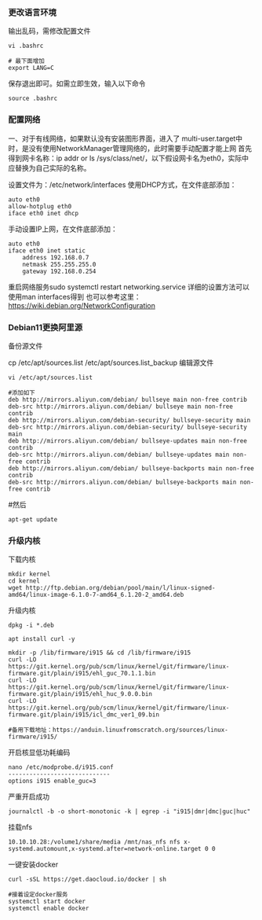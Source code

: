 ### 更改语言环境

输出乱码，需修改配置文件

```
vi .bashrc

# 最下面增加
export LANG=C
```

保存退出即可。如需立即生效，输入以下命令

```
source .bashrc
```



### 配置网络

一、对于有线网络，如果默认没有安装图形界面，进入了 multi-user.target中时，是没有使用NetworkManager管理网络的，此时需要手动配置才能上网
首先得到网卡名称：ip addr or ls /sys/class/net/，以下假设网卡名为eth0，实际中应替换为自己实际的名称。

设置文件为：/etc/network/interfaces
使用DHCP方式，在文件底部添加：

```
auto eth0
allow-hotplug eth0
iface eth0 inet dhcp
```


手动设置IP上网，在文件底部添加：

```
auto eth0
iface eth0 inet static
    address 192.168.0.7
    netmask 255.255.255.0
    gateway 192.168.0.254
```

重启网络服务sudo systemctl restart networking.service
详细的设置方法可以使用man interfaces得到
也可以参考这里：https://wiki.debian.org/NetworkConfiguration



### Debian11更换阿里源

备份源文件

cp /etc/apt/sources.list /etc/apt/sources.list_backup
编辑源文件

```
vi /etc/apt/sources.list 

#添加如下
deb http://mirrors.aliyun.com/debian/ bullseye main non-free contrib
deb-src http://mirrors.aliyun.com/debian/ bullseye main non-free contrib
deb http://mirrors.aliyun.com/debian-security/ bullseye-security main
deb-src http://mirrors.aliyun.com/debian-security/ bullseye-security main
deb http://mirrors.aliyun.com/debian/ bullseye-updates main non-free contrib
deb-src http://mirrors.aliyun.com/debian/ bullseye-updates main non-free contrib
deb http://mirrors.aliyun.com/debian/ bullseye-backports main non-free contrib
deb-src http://mirrors.aliyun.com/debian/ bullseye-backports main non-free contrib
```

#然后

```
apt-get update
```



### 升级内核

下载内核

```
mkdir kernel
cd kernel
wget http://ftp.debian.org/debian/pool/main/l/linux-signed-amd64/linux-image-6.1.0-7-amd64_6.1.20-2_amd64.deb
```

升级内核

```
dpkg -i *.deb
```



```
apt install curl -y

mkdir -p /lib/firmware/i915 && cd /lib/firmware/i915
curl -LO https://git.kernel.org/pub/scm/linux/kernel/git/firmware/linux-firmware.git/plain/i915/ehl_guc_70.1.1.bin
curl -LO https://git.kernel.org/pub/scm/linux/kernel/git/firmware/linux-firmware.git/plain/i915/ehl_huc_9.0.0.bin
curl -LO https://git.kernel.org/pub/scm/linux/kernel/git/firmware/linux-firmware.git/plain/i915/icl_dmc_ver1_09.bin

#备用下载地址：https://anduin.linuxfromscratch.org/sources/linux-firmware/i915/
```

开启核显低功耗编码

```
nano /etc/modprobe.d/i915.conf
-----------------------------
options i915 enable_guc=3
```

严重开启成功

```
journalctl -b -o short-monotonic -k | egrep -i "i915|dmr|dmc|guc|huc"

```

挂载nfs

```
10.10.10.28:/volume1/share/media /mnt/nas_nfs nfs x-systemd.automount,x-systemd.after=network-online.target 0 0
```



一键安装docker

```
curl -sSL https://get.daocloud.io/docker | sh

#接着设定docker服务
systemctl start docker
systemctl enable docker
```

